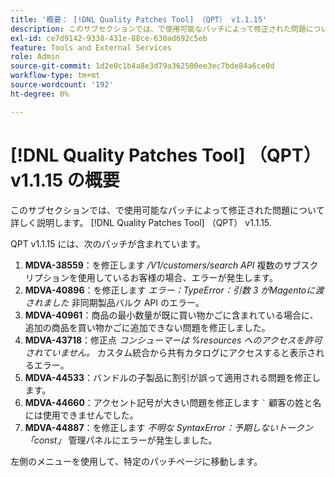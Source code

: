 ```yaml
---
title: '概要： [!DNL Quality Patches Tool] （QPT） v1.1.15'
description: このサブセクションでは、で使用可能なパッチによって修正された問題について詳しく説明します。 [!DNL Quality Patches Tool] （QPT） v1.1.15.
exl-id: ce7d9142-9338-431e-88ce-630ad692c5eb
feature: Tools and External Services
role: Admin
source-git-commit: 1d2e0c1b4a8e3d79a362500ee3ec7bde84a6ce0d
workflow-type: tm+mt
source-wordcount: '192'
ht-degree: 0%

---
```


# [!DNL Quality Patches Tool] （QPT） v1.1.15 の概要

このサブセクションでは、で使用可能なパッチによって修正された問題について詳しく説明します。 [!DNL Quality Patches Tool] （QPT） v1.1.15.

QPT v1.1.15 には、次のパッチが含まれています。

1. **MDVA-38559**：を修正します */V1/customers/search API* 複数のサブスクリプションを使用しているお客様の場合、エラーが発生します。
1. **MDVA-40896**：を修正します *エラー：TypeError：引数 3 がMagentoに渡されました* 非同期製品バルク API のエラー。
1. **MDVA-40961**：商品の最小数量が既に買い物かごに含まれている場合に、追加の商品を買い物かごに追加できない問題を修正しました。
1. **MDVA-43718**：修正点 *コンシューマーは %resources へのアクセスを許可されていません。* カスタム統合から共有カタログにアクセスすると表示されるエラー。
1. **MDVA-44533**：バンドルの子製品に割引が誤って適用される問題を修正します。
1. **MDVA-44660**：アクセント記号が大きい問題を修正します ``` ` ``` 顧客の姓と名には使用できませんでした。
1. **MDVA-44887**：を修正します *不明な SyntaxError：予期しないトークン「const」* 管理パネルにエラーが発生しました。

左側のメニューを使用して、特定のパッチページに移動します。

